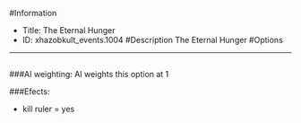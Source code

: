 #Information
 - Title: The Eternal Hunger
 - ID: xhazobkult_events.1004
#Description
The Eternal Hunger
#Options

___
##

###AI weighting:
AI weights this option at 1


###Efects:<ul><li>kill ruler = yes</li></ul>
